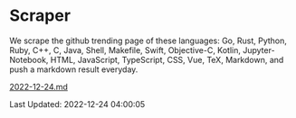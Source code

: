# Scraper

We scrape the github trending page of these languages: Go, Rust, Python, Ruby, C++, C, Java, Shell, Makefile, Swift, Objective-C, Kotlin, Jupyter-Notebook, HTML, JavaScript, TypeScript, CSS, Vue, TeX, Markdown, and push a markdown result everyday.

[2022-12-24.md](https://github.com/yangwenmai/github-trending-backup/blob/master/2022-12-24.md)

Last Updated: 2022-12-24 04:00:05